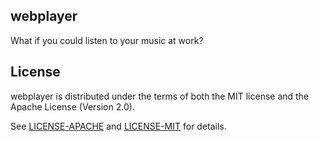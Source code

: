 ## webplayer

What if you could listen to your music at work?

## License

webplayer is distributed under the terms of both the MIT license and the Apache License (Version 2.0).

See [LICENSE-APACHE](LICENSE-APACHE) and [LICENSE-MIT](LICENSE-MIT) for details.

